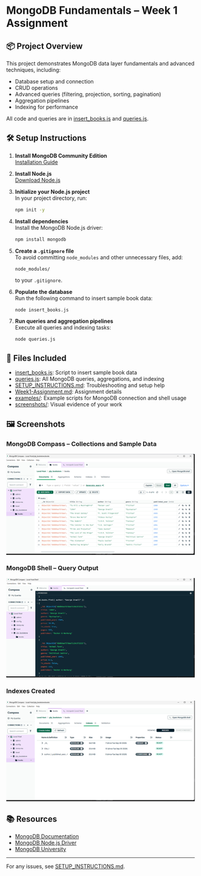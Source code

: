 # MongoDB Fundamentals – Week 1 Assignment

## 📦 Project Overview

This project demonstrates MongoDB data layer fundamentals and advanced techniques, including:
- Database setup and connection
- CRUD operations
- Advanced queries (filtering, projection, sorting, pagination)
- Aggregation pipelines
- Indexing for performance

All code and queries are in [insert_books.js](insert_books.js) and [queries.js](queries.js).

## 🛠️ Setup Instructions

1. **Install MongoDB Community Edition**  
   [Installation Guide](https://www.mongodb.com/docs/manual/administration/install-community/)

2. **Install Node.js**  
   [Download Node.js](https://nodejs.org/)

3. **Initialize your Node.js project**  
   In your project directory, run:
   ```sh
   npm init -y
   ```

4. **Install dependencies**  
   Install the MongoDB Node.js driver:
   ```sh
   npm install mongodb
   ```

5. **Create a `.gitignore` file**  
   To avoid committing `node_modules` and other unnecessary files, add:
   ```
   node_modules/
   ```
   to your `.gitignore`.

6. **Populate the database**  
   Run the following command to insert sample book data:
   ```sh
   node insert_books.js
   ```

7. **Run queries and aggregation pipelines**  
   Execute all queries and indexing tasks:
   ```sh
   node queries.js
   ```

## 📂 Files Included

- [insert_books.js](insert_books.js): Script to insert sample book data
- [queries.js](queries.js): All MongoDB queries, aggregations, and indexing
- [SETUP_INSTRUCTIONS.md](SETUP_INSTRUCTIONS.md): Troubleshooting and setup help
- [Week1-Assignment.md](Week1-Assignment.md): Assignment details
- [examples/](examples/): Example scripts for MongoDB connection and shell usage
- [screenshots/](screenshots/): Visual evidence of your work

## 🖼️ Screenshots

### MongoDB Compass – Collections and Sample Data
![MongoDB Compass](screenshots/mongodbcompass.png)

### MongoDB Shell – Query Output
![MongoDB Shell](screenshots/mongosh.png)

### Indexes Created
![Indexes](screenshots/indexes.png)

## 📚 Resources

- [MongoDB Documentation](https://docs.mongodb.com/)
- [MongoDB Node.js Driver](https://mongodb.github.io/node-mongodb-native/)
- [MongoDB University](https://university.mongodb.com/)

---
For any issues, see [SETUP_INSTRUCTIONS.md](SETUP_INSTRUCTIONS.md).